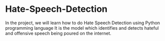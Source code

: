 # Hate-Speech-Detection
In the project, we will learn how to do Hate Speech Detection using Python programming language
It is the model which identifies and detects hateful and offensive speech being poured on the internet.



